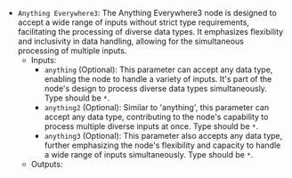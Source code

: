 - `Anything Everywhere3`: The Anything Everywhere3 node is designed to accept a wide range of inputs without strict type requirements, facilitating the processing of diverse data types. It emphasizes flexibility and inclusivity in data handling, allowing for the simultaneous processing of multiple inputs.
    - Inputs:
        - `anything` (Optional): This parameter can accept any data type, enabling the node to handle a variety of inputs. It's part of the node's design to process diverse data types simultaneously. Type should be `*`.
        - `anything2` (Optional): Similar to 'anything', this parameter can accept any data type, contributing to the node's capability to process multiple diverse inputs at once. Type should be `*`.
        - `anything3` (Optional): This parameter also accepts any data type, further emphasizing the node's flexibility and capacity to handle a wide range of inputs simultaneously. Type should be `*`.
    - Outputs:
